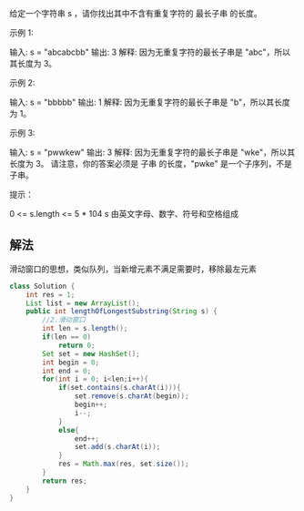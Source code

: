 给定一个字符串 s ，请你找出其中不含有重复字符的 最长子串 的长度。

示例 1:

输入: s = "abcabcbb"
输出: 3
解释: 因为无重复字符的最长子串是 "abc"，所以其长度为 3。

示例 2:

输入: s = "bbbbb"
输出: 1
解释: 因为无重复字符的最长子串是 "b"，所以其长度为 1。

示例 3:

输入: s = "pwwkew"
输出: 3
解释: 因为无重复字符的最长子串是 "wke"，所以其长度为 3。
请注意，你的答案必须是 子串 的长度，"pwke" 是一个子序列，不是子串。


提示：

0 <= s.length <= 5 * 104
s 由英文字母、数字、符号和空格组成

## 解法
滑动窗口的思想，类似队列，当新增元素不满足需要时，移除最左元素
```Java
class Solution {
    int res = 1;
    List list = new ArrayList();
    public int lengthOfLongestSubstring(String s) {
        //2.滑动窗口
        int len = s.length();
        if(len == 0)
            return 0;
        Set set = new HashSet();
        int begin = 0;
        int end = 0;
        for(int i = 0; i<len;i++){
            if(set.contains(s.charAt(i))){
                set.remove(s.charAt(begin));
                begin++;
                i--;
            }
            else{
                end++;
                set.add(s.charAt(i));
            }
            res = Math.max(res, set.size());
        }
        return res;
    }
}
```